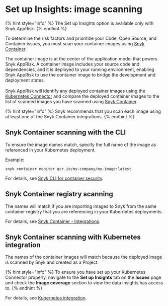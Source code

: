 # Set up Insights: image scanning

{% hint style="info" %}
The Set up Insights option is available only with Snyk AppRisk.
{% endhint %}

To determine the risk factors and prioritize your Code, Open Source, and Container issues, you must scan your container images using [Snyk Container](../../../scan-with-snyk/snyk-container/).&#x20;

The container image is at the center of the application model that powers Snyk AppRisk. A container image includes your source code and dependencies, and it is deployed to your running environment, enabling Snyk AppRisk to use the container image to bridge the development and deployment states.\
\
Snyk AppRisk will identify any deployed container images using the [Kubernetes Connector](set-up-insights-kubernetes-connector.md) and compare the deployed container images to the list of scanned images you have scanned using [Snyk Container](../../../scan-with-snyk/snyk-container/).&#x20;

{% hint style="info" %}
Snyk recommends that you scan each image using at least one of the Snyk Container integrations.
{% endhint %}

## Snyk Container scanning with the CLI

To ensure the image names match, specify the full name of the image as referenced in your Kubernetes deployment.&#x20;

Example:

`snyk container monitor gcr.io/my-company/my-image:latest`

For details, see [Snyk CLI for container security](../../../developer-tools/snyk-cli/scan-and-maintain-projects-using-the-cli/snyk-cli-for-snyk-container/).

## Snyk Container registry scanning

The names will match if you are importing images to Snyk from the same container registry that you are referencing in your Kubernetes deployments.

For details, see [Snyk Container - Integrations](../../../scan-with-snyk/snyk-container/container-registry-integrations/).

## Snyk Container scanning with Kubernetes integration

The names of the container images will match because the deployed image is scanned by Snyk and created as a Project.

{% hint style="info" %}
To ensure you have set up your Kubernetes Connector properly, navigate to the **Set up Insights** tab on the **Issues** page and check the **Image coverage** section to view the data Insights has access to.
{% endhint %}

For details, see [Kubernetes integration](../../../scan-with-snyk/snyk-container/kubernetes-integration/).
